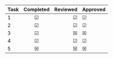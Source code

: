 | Task      | Completed         | Reviewed | Approved
| ------------- |:-------------:| -----:| ------ 
| 1   | &#x2611; | &#x2611; | &#x2611; |
| 2      | &#x2611;      |   &#x2611; | &#x2611; |
| 3 | &#x2611;      |    &#x2612; | &#x2612; |
| 4 | &#x2611;     |    &#x2611; | &#x2611; |
| 5 | &#x2612;    |    &#x2612; | &#x2612; |



